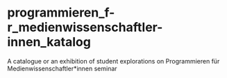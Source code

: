 # programmieren_f-r_medienwissenschaftler-innen_katalog
A catalogue or an exhibition of student explorations on Programmieren für Medienwissenschaftler*innen seminar
